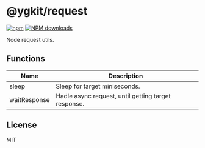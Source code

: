 # @ygkit/request

[![npm](https://img.shields.io/npm/v/%40ygkit%2Frequest)](http://www.npmtrends.com/%40ygkit%2Frequest)
[![NPM downloads](http://img.shields.io/npm/dm/%40ygkit%2Frequest.svg?style=flat-square)](http://www.npmtrends.com/%40ygkit%2Frequest)

Node request utils.

## Functions

| Name         | Description                                         |
| ------------ | --------------------------------------------------- |
| sleep        | Sleep for target miniseconds.                       |
| waitResponse | Hadle async request, until getting target response. |

## License

MIT
